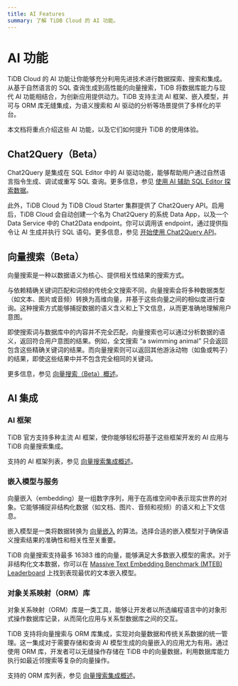 ```yaml
---
title: AI Features
summary: 了解 TiDB Cloud 的 AI 功能。
---
```


# AI 功能

TiDB Cloud 的 AI 功能让你能够充分利用先进技术进行数据探索、搜索和集成。从基于自然语言的 SQL 查询生成到高性能的向量搜索，TiDB 将数据库能力与现代 AI 功能相结合，为创新应用提供动力。TiDB 支持主流 AI 框架、嵌入模型，并可与 ORM 库无缝集成，为语义搜索和 AI 驱动的分析等场景提供了多样化的平台。

本文档将重点介绍这些 AI 功能，以及它们如何提升 TiDB 的使用体验。

## Chat2Query（Beta）

Chat2Query 是集成在 SQL Editor 中的 AI 驱动功能，能够帮助用户通过自然语言指令生成、调试或重写 SQL 查询。更多信息，参见 [使用 AI 辅助 SQL Editor 探索数据](/tidb-cloud/explore-data-with-chat2query.md)。

此外，TiDB Cloud 为 TiDB Cloud Starter 集群提供了 Chat2Query API。启用后，TiDB Cloud 会自动创建一个名为 Chat2Query 的系统 Data App，以及一个 Data Service 中的 Chat2Data endpoint。你可以调用该 endpoint，通过提供指令让 AI 生成并执行 SQL 语句。更多信息，参见 [开始使用 Chat2Query API](/tidb-cloud/use-chat2query-api.md)。

## 向量搜索（Beta）

向量搜索是一种以数据语义为核心、提供相关性结果的搜索方式。

与依赖精确关键词匹配和词频的传统全文搜索不同，向量搜索会将多种数据类型（如文本、图片或音频）转换为高维向量，并基于这些向量之间的相似度进行查询。这种搜索方式能够捕捉数据的语义含义和上下文信息，从而更准确地理解用户意图。

即使搜索词与数据库中的内容并不完全匹配，向量搜索也可以通过分析数据的语义，返回符合用户意图的结果。例如，全文搜索 “a swimming animal” 只会返回包含这些精确关键词的结果。而向量搜索则可以返回其他游泳动物（如鱼或鸭子）的结果，即使这些结果中并不包含完全相同的关键词。

更多信息，参见 [向量搜索（Beta）概述](/vector-search/vector-search-overview.md)。

## AI 集成

### AI 框架

TiDB 官方支持多种主流 AI 框架，使你能够轻松将基于这些框架开发的 AI 应用与 TiDB 向量搜索集成。

支持的 AI 框架列表，参见 [向量搜索集成概述](/vector-search/vector-search-integration-overview.md#ai-frameworks)。

### 嵌入模型与服务

向量嵌入（embedding）是一组数字序列，用于在高维空间中表示现实世界的对象。它能够捕捉非结构化数据（如文档、图片、音频和视频）的语义和上下文信息。

嵌入模型是一类将数据转换为 [向量嵌入](/vector-search/vector-search-overview.md#vector-embedding) 的算法。选择合适的嵌入模型对于确保语义搜索结果的准确性和相关性至关重要。

TiDB 向量搜索支持最多 16383 维的向量，能够满足大多数嵌入模型的需求。对于非结构化文本数据，你可以在 [Massive Text Embedding Benchmark (MTEB) Leaderboard](https://huggingface.co/spaces/mteb/leaderboard) 上找到表现最优的文本嵌入模型。

### 对象关系映射（ORM）库

对象关系映射（ORM）库是一类工具，能够让开发者以所选编程语言中的对象形式操作数据库记录，从而简化应用与关系型数据库之间的交互。

TiDB 支持将向量搜索与 ORM 库集成，实现对向量数据和传统关系数据的统一管理。这一集成对于需要存储和查询 AI 模型生成的向量嵌入的应用尤为有用。通过使用 ORM 库，开发者可以无缝操作存储在 TiDB 中的向量数据，利用数据库能力执行如最近邻搜索等复杂的向量操作。

支持的 ORM 库列表，参见 [向量搜索集成概述](/vector-search/vector-search-integration-overview.md#object-relational-mapping-orm-libraries)。